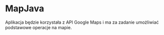 # MapJava
Aplikacja będzie korzystała z API Google Maps i ma za zadanie umożliwiać podstawowe operacje na mapie.
